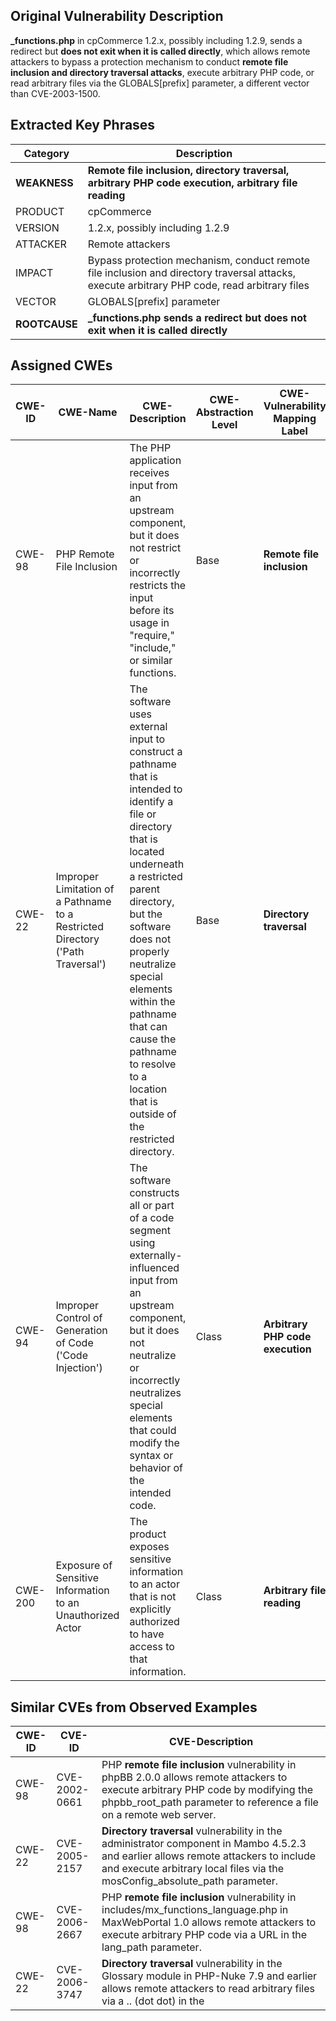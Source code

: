 ## Original Vulnerability Description

**_functions.php** in cpCommerce 1.2.x, possibly including 1.2.9, sends a redirect but **does not exit when it is called directly**, which allows remote attackers to bypass a protection mechanism to conduct **remote file inclusion and directory traversal attacks**, execute arbitrary PHP code, or read arbitrary files via the GLOBALS[prefix] parameter, a different vector than CVE-2003-1500.

## Extracted Key Phrases

| Category | Description |
|----------|-------------|
| **WEAKNESS** | **Remote file inclusion, directory traversal, arbitrary PHP code execution, arbitrary file reading** |
| PRODUCT | cpCommerce |
| VERSION | 1.2.x, possibly including 1.2.9 |
| ATTACKER | Remote attackers |
| IMPACT | Bypass protection mechanism, conduct remote file inclusion and directory traversal attacks, execute arbitrary PHP code, read arbitrary files |
| VECTOR | GLOBALS[prefix] parameter |
| **ROOTCAUSE** | **_functions.php sends a redirect but does not exit when it is called directly** |

## Assigned CWEs

| CWE-ID | CWE-Name | CWE-Description | CWE-Abstraction Level | CWE-Vulnerability Mapping Label | CWE-Vulnerability Mapping Notes |
|--------|----------|-----------------|------------------------|----------------------------------|----------------------------------|
| CWE-98 | PHP Remote File Inclusion | The PHP application receives input from an upstream component, but it does not restrict or incorrectly restricts the input before its usage in "require," "include," or similar functions. | Base | **Remote file inclusion** | This CWE directly relates to the remote file inclusion vulnerability described in the report. |
| CWE-22 | Improper Limitation of a Pathname to a Restricted Directory ('Path Traversal') | The software uses external input to construct a pathname that is intended to identify a file or directory that is located underneath a restricted parent directory, but the software does not properly neutralize special elements within the pathname that can cause the pathname to resolve to a location that is outside of the restricted directory. | Base | **Directory traversal** | This CWE corresponds to the directory traversal vulnerability mentioned in the report. |
| CWE-94 | Improper Control of Generation of Code ('Code Injection') | The software constructs all or part of a code segment using externally-influenced input from an upstream component, but it does not neutralize or incorrectly neutralizes special elements that could modify the syntax or behavior of the intended code. | Class | **Arbitrary PHP code execution** | This CWE relates to the ability to execute arbitrary PHP code as described in the vulnerability. |
| CWE-200 | Exposure of Sensitive Information to an Unauthorized Actor | The product exposes sensitive information to an actor that is not explicitly authorized to have access to that information. | Class | **Arbitrary file reading** | This CWE corresponds to the ability to read arbitrary files mentioned in the vulnerability description. |

## Similar CVEs from Observed Examples

| CWE-ID | CVE-ID | CVE-Description |
|--------|--------|-----------------|
| CWE-98 | CVE-2002-0661 | PHP **remote file inclusion** vulnerability in phpBB 2.0.0 allows remote attackers to execute arbitrary PHP code by modifying the phpbb_root_path parameter to reference a file on a remote web server. |
| CWE-22 | CVE-2005-2157 | **Directory traversal** vulnerability in the administrator component in Mambo 4.5.2.3 and earlier allows remote attackers to include and execute arbitrary local files via the mosConfig_absolute_path parameter. |
| CWE-98 | CVE-2006-2667 | PHP **remote file inclusion** vulnerability in includes/mx_functions_language.php in MaxWebPortal 1.0 allows remote attackers to execute arbitrary PHP code via a URL in the lang_path parameter. |
| CWE-22 | CVE-2006-3747 | **Directory traversal** vulnerability in the Glossary module in PHP-Nuke 7.9 and earlier allows remote attackers to read arbitrary files via a .. (dot dot) in the